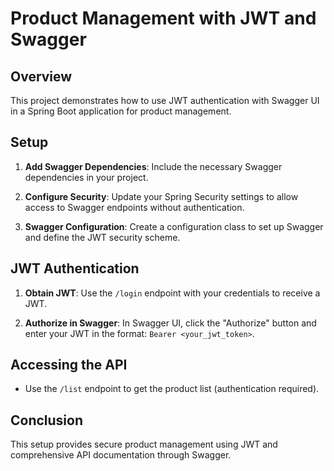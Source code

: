 # Product Management with JWT and Swagger

## Overview

This project demonstrates how to use JWT authentication with Swagger UI in a Spring Boot application for product management.

## Setup

1. **Add Swagger Dependencies**: Include the necessary Swagger dependencies in your project.

2. **Configure Security**: Update your Spring Security settings to allow access to Swagger endpoints without authentication.

3. **Swagger Configuration**: Create a configuration class to set up Swagger and define the JWT security scheme.

## JWT Authentication

1. **Obtain JWT**: Use the `/login` endpoint with your credentials to receive a JWT.

2. **Authorize in Swagger**: In Swagger UI, click the "Authorize" button and enter your JWT in the format: `Bearer <your_jwt_token>`.

## Accessing the API

- Use the `/list` endpoint to get the product list (authentication required).

## Conclusion

This setup provides secure product management using JWT and comprehensive API documentation through Swagger.
  
  
